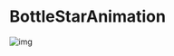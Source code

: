 # BottleStarAnimation
![img](https://github.com/jiajun1991/BottleStarAnimation/new/master/animate.gif)
